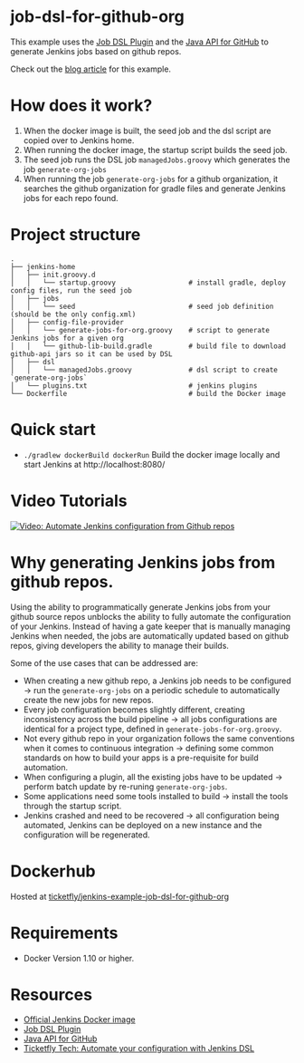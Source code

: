 # job-dsl-for-github-org
This example uses the [Job DSL Plugin](https://wiki.jenkins-ci.org/display/JENKINS/Job+DSL+Plugin) and the [Java API for GitHub](https://github.com/kohsuke/github-api) to generate Jenkins jobs based on github repos.

Check out the [blog article](https://tech.ticketfly.com/our-journey-to-continuous-delivery-chapter-3-automate-your-configuration-with-jenkins-dsl-1ff14d7de4c4) for this example.

# How does it work?
1. When the docker image is built, the seed job and the dsl script are copied over to Jenkins home.
2. When running the docker image, the startup script builds the seed job.
3. The seed job runs the DSL job `managedJobs.groovy` which generates the job `generate-org-jobs`
4. When running the job `generate-org-jobs` for a github organization, it searches the github organization for gradle files and generate Jenkins jobs for each repo found.

# Project structure
    .
    ├── jenkins-home
    │   ├── init.groovy.d 
    │   │   └── startup.groovy                  # install gradle, deploy config files, run the seed job
    │   ├── jobs
    │   │   └── seed                            # seed job definition (should be the only config.xml)
    │   ├── config-file-provider
    │   │   └── generate-jobs-for-org.groovy    # script to generate Jenkins jobs for a given org
    │   │   └── github-lib-build.gradle         # build file to download github-api jars so it can be used by DSL
    │   ├── dsl
    │   │   └── managedJobs.groovy              # dsl script to create `generate-org-jobs`
    │   └── plugins.txt                         # jenkins plugins
    └── Dockerfile                              # build the Docker image

# Quick start

- `./gradlew dockerBuild dockerRun` Build the docker image locally and start Jenkins at http://localhost:8080/

# Video Tutorials
[![Video: Automate Jenkins configuration from Github repos](http://img.youtube.com/vi/lHgvrFZBqvM/0.jpg)](http://www.youtube.com/watch?v=lHgvrFZBqvM)

# Why generating Jenkins jobs from github repos.

Using the ability to programmatically generate Jenkins jobs from your github source repos unblocks the ability to fully automate the configuration of your Jenkins.
Instead of having a gate keeper that is manually managing Jenkins when needed, the jobs are automatically updated based on github repos, giving developers the ability to manage their builds.

Some of the use cases that can be addressed are:
- When creating a new github repo, a Jenkins job needs to be configured -> run the `generate-org-jobs` on a periodic schedule to automatically create the new jobs for new repos.
- Every job configuration becomes slightly different, creating inconsistency across the build pipeline -> all jobs configurations are identical for a project type, defined in `generate-jobs-for-org.groovy`.
- Not every github repo in your organization follows the same conventions when it comes to continuous integration -> defining some common standards on how to build your apps is a pre-requisite for build automation.
- When configuring a plugin, all the existing jobs have to be updated -> perform batch update by re-runing `generate-org-jobs`.
- Some applications need some tools installed to build -> install the tools through the startup script.
- Jenkins crashed and need to be recovered -> all configuration being automated, Jenkins can be deployed on a new instance and the configuration will be regenerated.

# Dockerhub
Hosted at [ticketfly/jenkins-example-job-dsl-for-github-org](https://hub.docker.com/r/ticketfly/jenkins-example-job-dsl-for-github-org/)

# Requirements

- Docker Version 1.10 or higher.

# Resources

- [Official Jenkins Docker image](https://github.com/jenkinsci/docker)
- [Job DSL Plugin](https://wiki.jenkins-ci.org/display/JENKINS/Job+DSL+Plugin)
- [Java API for GitHub](https://github.com/kohsuke/github-api)
- [Ticketfly Tech: Automate your configuration with Jenkins DSL](https://tech.ticketfly.com/our-journey-to-continuous-delivery-chapter-3-automate-your-configuration-with-jenkins-dsl-1ff14d7de4c4)
